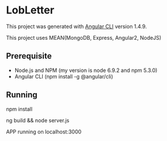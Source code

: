 # LobLetter

This project was generated with [Angular CLI](https://github.com/angular/angular-cli) version 1.4.9.

This project uses MEAN(MongoDB, Express, Angular2, NodeJS)


## Prerequisite

- Node.js and NPM (my version is node 6.9.2 and npm 5.3.0)
- Angular CLI (npm install -g @angular/cli)

## Running

npm install

ng build && node server.js

APP running on localhost:3000